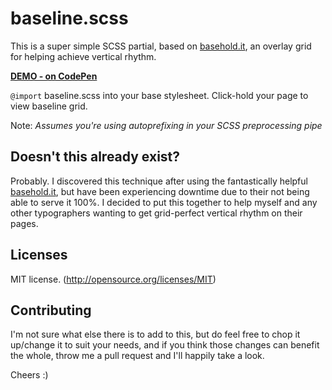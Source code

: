 # baseline.scss

This is a super simple SCSS partial, based on [basehold.it](http://basehold.it), an overlay grid for helping achieve vertical rhythm.

**[DEMO - on CodePen](http://codepen.io/Iamglynnsmith/full/vGbJZW/)**

`@import` baseline.scss into your base stylesheet. Click-hold your page to view baseline grid.

Note: _Assumes you're using autoprefixing in your SCSS preprocessing pipe_

## Doesn't this already exist?

Probably. I discovered this technique after using the fantastically helpful [basehold.it](http://basehold.it), but have been experiencing downtime due to their not being able to serve it 100%. I decided to put this together to help myself and any other typographers wanting to get grid-perfect vertical rhythm on their pages.

## Licenses

MIT license. (http://opensource.org/licenses/MIT)

## Contributing

I'm not sure what else there is to add to this, but do feel free to chop it up/change it to suit your needs, and if you think those changes can benefit the whole, throw me a pull request and I'll happily take a look.

Cheers :)
